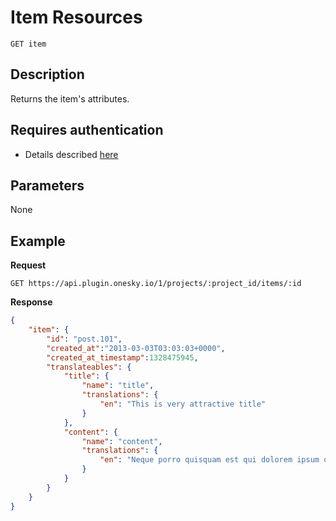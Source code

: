 # Item Resources

    GET item

## Description
Returns the item's attributes.


## Requires authentication
- Details described [here](/README.md#authentication)


## Parameters
None


## Example
**Request**

    GET https://api.plugin.onesky.io/1/projects/:project_id/items/:id

**Response**
``` json
{
    "item": {
        "id": "post.101",
        "created_at":"2013-03-03T03:03:03+0000",
        "created_at_timestamp":1328475945,
        "translateables": {
            "title": {
                "name": "title",
                "translations": {
                    "en": "This is very attractive title"
                }
            },
            "content": {
                "name": "content",
                "translations": {
                    "en": "Neque porro quisquam est qui dolorem ipsum quia dolor sit amet, consectetur, adipisci velit..."
                }
            }
        }
    }
}
```
